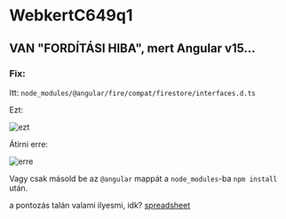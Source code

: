 # WebkertC649q1

## VAN "FORDÍTÁSI HIBA", mert Angular v15...

### Fix:  

Itt:
`node_modules/@angular/fire/compat/firestore/interfaces.d.ts`

Ezt:

![ezt](https://user-images.githubusercontent.com/108903695/203350819-ee6630d6-107f-4661-a50c-54562481f1fb.png)  

Átírni erre:

![erre](https://user-images.githubusercontent.com/108903695/203350941-eeca957d-2e0e-4036-918e-5d3d4880097f.png)  

Vagy csak másold be az `@angular` mappát a `node_modules`-ba `npm install` után.

a pontozás talán valami ilyesmi, idk? [spreadsheet](https://docs.google.com/spreadsheets/d/1BsO2lVaNCg_De7ttBgvFmWsyBXPOq5QrGqO85Hu5K2g/edit?usp=sharing)

